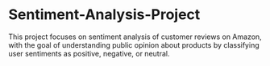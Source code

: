 # Sentiment-Analysis-Project
 This project focuses on sentiment analysis of customer reviews on Amazon, with the  goal of understanding public opinion about products by classifying user sentiments as  positive, negative, or neutral.
